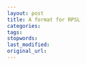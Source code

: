 ```yaml
---
layout: post
title: A format for RPSL
categories:
tags:
stopwords:
last_modified:
original_url: 
---
```


<!--more-->

